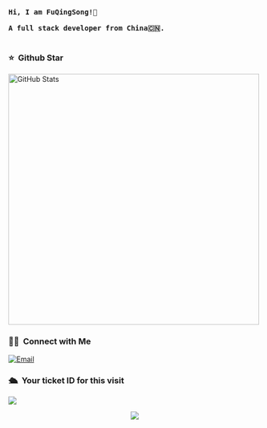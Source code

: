 <pre> 
<strong>Hi, I am FuQingSong!👋 </strong>

<strong>A full stack developer from China🇨🇳. </strong>

</pre> 

### ⭐️ &nbsp;Github Star

<img width="500px"  alt="GitHub Stats" src="https://github-readme-stats.vercel.app/api?username=FuPine&count_private=true&show_icons=true"/>



### 🤝🏻 &nbsp;Connect with Me
<a href="mailto:2228571262@qq.com"><img alt="Email" src="https://img.shields.io/badge/Email-2228571262@qq.com-blue?style=flat-square&logo=gmail"></a>


### 🛳 &nbsp;Your ticket ID for this visit
<img src="https://profile-counter.glitch.me/FuPine/count.svg" />

<p align="center">
  <img src="https://capsule-render.vercel.app/api?type=waving&color=gradient&height=60&section=footer"/>
</p>
